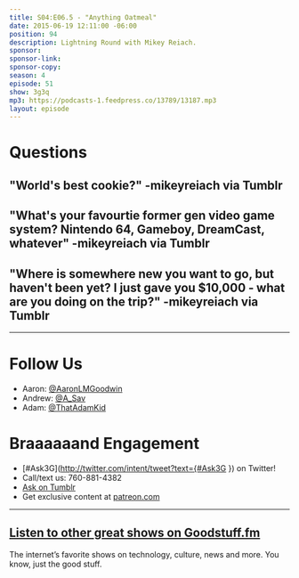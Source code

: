 ```yaml
---
title: S04:E06.5 - "Anything Oatmeal"
date: 2015-06-19 12:11:00 -06:00
position: 94
description: Lightning Round with Mikey Reiach.
sponsor: 
sponsor-link: 
sponsor-copy: 
season: 4
episode: 51
show: 3g3q
mp3: https://podcasts-1.feedpress.co/13789/13187.mp3
layout: episode
---
```


# Questions

## "World's best cookie?" -mikeyreiach via Tumblr

## "What's your favourtie former gen video game system? Nintendo 64, Gameboy, DreamCast, whatever" -mikeyreiach via Tumblr

## "Where is somewhere new you want to go, but haven't been yet? I just gave you $10,000 ‐ what are you doing on the trip?" -mikeyreiach via Tumblr

***

# Follow Us
* Aaron: [@AaronLMGoodwin](http://twitter.com/aaronlmgoodwin)
* Andrew: [@A_Sav](http://twitter.com/a_sav)
* Adam: [@ThatAdamKid](http://twitter.com/thatadamkid)

# Braaaaaand Engagement
* [#Ask3G](http://twitter.com/intent/tweet?text={#Ask3G }) on Twitter!
* Call/text us: 760-881-4382
* [Ask on Tumblr](http://3g3q.co/ask)
* Get exclusive content at [patreon.com](http://www.patreon.com/3g3q)

***

## [Listen to other great shows on Goodstuff.fm](http://goodstuff.fm/)
The internet’s favorite shows on technology, culture, news and more. You know, just the good stuff.
